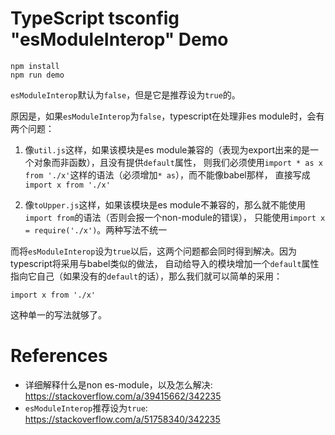 TypeScript tsconfig "esModuleInterop" Demo
==========================================

```
npm install
npm run demo
```

`esModuleInterop`默认为`false`，但是它是推荐设为`true`的。

原因是，如果`esModuleInterop`为`false`，typescript在处理非es module时，会有两个问题：

1. 像`util.js`这样，如果该模块是es module兼容的（表现为export出来的是一个对象而非函数），且没有提供`default`属性，
则我们必须使用`import * as x from './x'`这样的语法（必须增加`* as`），而不能像babel那样，
直接写成`import x from './x'`

2. 像`toUpper.js`这样，如果该模块是es module不兼容的，那么就不能使用`import from`的语法（否则会报一个non-module的错误），
只能使用`import x = require('./x')`。两种写法不统一

而将`esModuleInterop`设为`true`以后，这两个问题都会同时得到解决。因为typescript将采用与babel类似的做法，
自动给导入的模块增加一个`default`属性指向它自己（如果没有的`default`的话），那么我们就可以简单的采用：

```
import x from './x'
```

这种单一的写法就够了。

References
==========

- 详细解释什么是non es-module，以及怎么解决: https://stackoverflow.com/a/39415662/342235
- `esModuleInterop`推荐设为`true`: https://stackoverflow.com/a/51758340/342235

